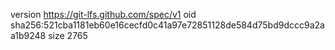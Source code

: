 version https://git-lfs.github.com/spec/v1
oid sha256:521cba1181eb60e16cecfd0c41a97e72851128de584d75bd9dccc9a2aa1b9248
size 2765
